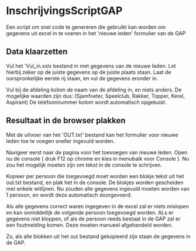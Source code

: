 # InschrijvingsScriptGAP
Een script om snel code te genereren die gebruikt kan worden om gegevens uit excel in te voeren in het 'nieuwe leden' formulier van de GAP

## Data klaarzetten
Vul het 'Vul_in.xslx bestand in met gegevens van de nieuwe leden. Let hierbij zeker op de juiste gegevens op de juiste plaats staan.
Laat de oorspronkelijke eerste rij staan, en vul de gegevens eronder in.

Vul bij de afdeling kolom de naam van de afdeling in, en niets anders. De mogelijke waarden zijn dus: (Sjamfoeter, Speelclub, Rakker, Topper, Kerel, Aspirant)
De telefoonnummer kolom wordt automatisch opgekuist.

## Resultaat in de browser plakken
Met de uitvoer van het 'OUT.txt' bestand kan het formulier voor nieuwe leden toe te voegen sneller ingevuld worden.

Navigeer eerst naar de pagina voor het toevoegen van nieuwe leden. Open nu de console ( druk F12 op chrome en kies in menubalk voor Console ).
Nu zou het mogelijk moeten zijn om tekst in de console te schrijven.

Kopieer per persoon die toegevoegd moet worden een blokje tekst uit het out.txt bestand, en plak het in de console. De blokjes worden gescheiden met enkele witlijnen. 
Nu zouden alle gegevens ingevuld moeten worden van 1 persoon, en wordt deze automatisch doorgevoerd. 

Als alle gegevens correct waren ingegeven in de excel zal er niets mislopen en kan onmiddellijk de volgende persoon toegevoegd worden.
ALs er gegevens niet kloppen, of als de persoon reeds bestaat in de GAP zal er een foutmelding komen. Deze moeten manueel afgehandeld worden.

Zo, als alle blokken uit het out bestand gekopieerd zijn staan de gegevens in de GAP.
